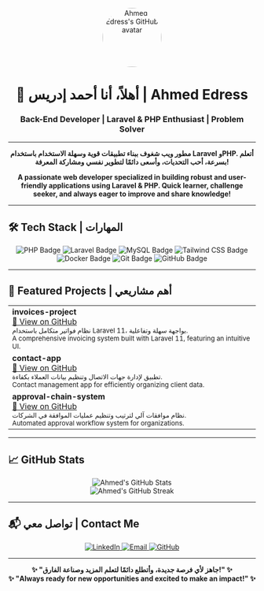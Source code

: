 <p align="center">
  <img src="https://avatars.githubusercontent.com/u/76587268?v=4" width="120" style="border-radius: 50%;" alt="Ahmed Edress's GitHub avatar"/>
</p>

<h1 align="center">👋 أهلاً، أنا أحمد إدريس | Ahmed Edress</h1>
<h3 align="center">Back-End Developer | Laravel & PHP Enthusiast | Problem Solver</h3>

---

<p align="center"><b>
مطور ويب شغوف ببناء تطبيقات قوية وسهلة الاستخدام باستخدام Laravel وPHP. أتعلم بسرعة، أحب التحديات، وأسعى دائمًا لتطوير نفسي ومشاركة المعرفة!
</b></p>
<p align="center"><b>
A passionate web developer specialized in building robust and user-friendly applications using Laravel & PHP. Quick learner, challenge seeker, and always eager to improve and share knowledge!
</b></p>

---

## 🛠️ Tech Stack | المهارات

<p align="center">
  <img src="https://img.shields.io/badge/PHP-777BB4?style=for-the-badge&logo=php&logoColor=white" alt="PHP Badge"/>
  <img src="https://img.shields.io/badge/Laravel-FF2D20?style=for-the-badge&logo=laravel&logoColor=white" alt="Laravel Badge"/>
  <img src="https://img.shields.io/badge/MySQL-4479A1?style=for-the-badge&logo=mysql&logoColor=white" alt="MySQL Badge"/>
  <img src="https://img.shields.io/badge/Tailwind%20CSS-38B2AC?style=for-the-badge&logo=tailwind-css&logoColor=white" alt="Tailwind CSS Badge"/>
  <img src="https://img.shields.io/badge/Docker-2496ED?style=for-the-badge&logo=docker&logoColor=white" alt="Docker Badge"/>
  <img src="https://img.shields.io/badge/Git-F05032?style=for-the-badge&logo=git&logoColor=white" alt="Git Badge"/>
  <img src="https://img.shields.io/badge/GitHub-181717?style=for-the-badge&logo=github&logoColor=white" alt="GitHub Badge"/>
</p>

---

## 🚩 Featured Projects | أهم مشاريعي

<table>
<tr>
  <td>
    <b>invoices-project</b><br>
    <a href="https://github.com/ahmed-on391/invoices_project.git">🔗 View on GitHub</a><br>
    <sub>نظام فواتير متكامل باستخدام Laravel 11، بواجهة سهلة وتفاعلية.<br>
    A comprehensive invoicing system built with Laravel 11, featuring an intuitive UI.</sub>
  </td>
</tr>
<tr>
  <td>
    <b>contact-app</b><br>
    <a href="https://github.com/ahmed-on391/contact-app">🔗 View on GitHub</a><br>
    <sub>تطبيق لإدارة جهات الاتصال وتنظيم بيانات العملاء بكفاءة.<br>
    Contact management app for efficiently organizing client data.</sub>
  </td>
</tr>
<tr>
  <td>
    <b>approval-chain-system</b><br>
    <a href="https://github.com/ahmed-on391/approval-chain-system">🔗 View on GitHub</a><br>
    <sub>نظام موافقات آلي لترتيب وتنظيم عمليات الموافقة في الشركات.<br>
    Automated approval workflow system for organizations.</sub>
  </td>
</tr>
</table>

---

## 📈 GitHub Stats

<p align="center">
  <img src="https://github-readme-stats.vercel.app/api?username=ahmed-on391&show_icons=true&theme=radical" alt="Ahmed's GitHub Stats" />
  <br>
  <img src="https://github-readme-streak-stats.herokuapp.com/?user=ahmed-on391&theme=radical" alt="Ahmed's GitHub Streak" />
</p>

---

## 📬 تواصل معي | Contact Me

<p align="center">
  <a href="https://www.linkedin.com/in/ahmed-edress-627b56238" target="_blank">
    <img src="https://img.shields.io/badge/LinkedIn-0077B5?style=for-the-badge&logo=linkedin&logoColor=white" alt="LinkedIn"/>
  </a>
  <a href="mailto:ahmededress111@gmail.com">
    <img src="https://img.shields.io/badge/Email-D14836?style=for-the-badge&logo=gmail&logoColor=white" alt="Email"/>
  </a>
  <a href="https://github.com/ahmed-on391" target="_blank">
    <img src="https://img.shields.io/badge/GitHub-181717?style=for-the-badge&logo=github&logoColor=white" alt="GitHub"/>
  </a>
</p>

---

<p align="center">
  <b>✨ "جاهز لأي فرصة جديدة، وأتطلع دائمًا لتعلم المزيد وصناعة الفارق!" ✨</b>
  <br>
  <b>✨ "Always ready for new opportunities and excited to make an impact!" ✨</b>
</p>
